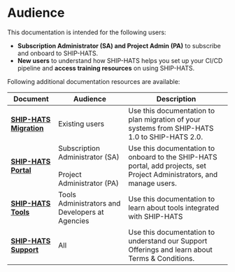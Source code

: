 # Audience

This documentation is intended for the following users:
- **Subscription Administrator (SA) and Project Admin (PA)** to subscribe and onboard to SHIP-HATS.
- **New users** to understand how SHIP-HATS helps you set up your CI/CD pipeline and **access training resources** on using SHIP-HATS. 

Following additional documentation resources are available:

|Document|Audience|Description|
|---|---|---|
|**[SHIP-HATS Migration](https://docs.developer.tech.gov.sg/docs/ship-hats-migration/)**|Existing users|Use this documentation to plan migration of your systems from SHIP-HATS 1.0 to SHIP-HATS 2.0.|
|**[SHIP-HATS Portal](https://docs.developer.tech.gov.sg/docs/ship-hats-portal/)**|Subscription Administrator (SA) <br><br> Project Administrator (PA)|Use this documentation to onboard to the SHIP-HATS portal, add projects, set Project Administrators, and manage users. |
|**[SHIP-HATS Tools](https://docs.developer.tech.gov.sg/docs/ship-hats-tools/)**|Tools Administrators and Developers at Agencies|Use this documentation to learn about tools integrated with SHIP-HATS|
|**[SHIP-HATS Support](https://docs.developer.tech.gov.sg/docs/ship-hats-support/)**|All|Use this documentation to understand our Support Offerings and learn about Terms & Conditions. 
